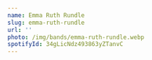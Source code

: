 ```yaml
---
name: Emma Ruth Rundle
slug: emma-ruth-rundle
url: ''
photo: /img/bands/emma-ruth-rundle.webp
spotifyId: 34gLicNdz493863yZTanvC
---
```

